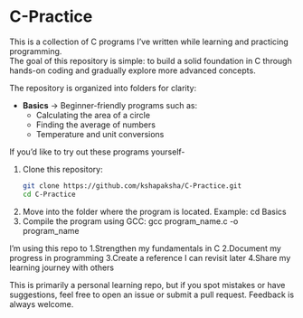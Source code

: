 # C-Practice
This is a collection of C programs I’ve written while learning and practicing programming.  
The goal of this repository is simple: to build a solid foundation in C through hands-on coding and gradually explore more advanced concepts.

The repository is organized into folders for clarity:
- **Basics** → Beginner-friendly programs such as:
  - Calculating the area of a circle
  - Finding the average of numbers
  - Temperature and unit conversions
 
If you’d like to try out these programs yourself-

1. Clone this repository:  
   ```bash
   git clone https://github.com/kshapaksha/C-Practice.git
   cd C-Practice
2. Move into the folder where the program is located. Example:
   cd Basics
3. Compile the program using GCC:
   gcc program_name.c -o program_name


I’m using this repo to
 1.Strengthen my fundamentals in C
 2.Document my progress in programming
 3.Create a reference I can revisit later
 4.Share my learning journey with others


This is primarily a personal learning repo, but if you spot mistakes or have suggestions, feel free to open an issue or submit a pull request. Feedback is always welcome.


